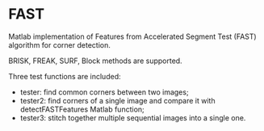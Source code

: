 # FAST
Matlab implementation of Features from Accelerated Segment Test (FAST) algorithm for corner detection.

BRISK, FREAK, SURF, Block methods are supported.

Three test functions are included:
- tester: find common corners between two images;
- tester2: find corners of a single image and compare it with detectFASTFeatures Matlab function;
- tester3: stitch together multiple sequential images into a single one.
